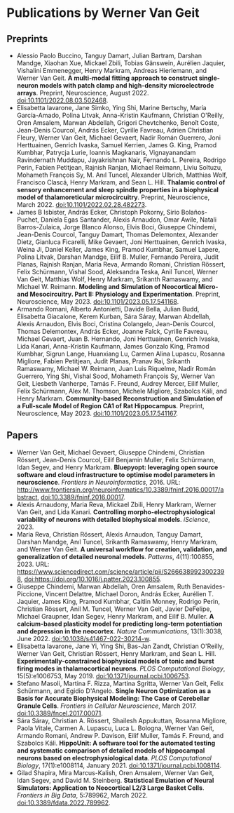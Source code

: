 
# Publications by Werner Van Geit

## Preprints

* Alessio Paolo Buccino, Tanguy Damart, Julian Bartram, Darshan Mandge, Xiaohan Xue, Mickael Zbili, Tobias Gänswein, Aurélien Jaquier, Vishalini Emmenegger, Henry Markram, Andreas Hierlemann, and Werner Van Geit\.
**A multi\-modal fitting approach to construct single\-neuron models with patch clamp and high\-density microelectrode arrays**\.
Preprint, Neuroscience, August 2022\.
[doi:10\.1101/2022\.08\.03\.502468](https://doi.org/10.1101/2022.08.03.502468)\.  
* Elisabetta Iavarone, Jane Simko, Ying Shi, Marine Bertschy, María García\-Amado, Polina Litvak, Anna\-Kristin Kaufmann, Christian O'Reilly, Oren Amsalem, Marwan Abdellah, Grigori Chevtchenko, Benoît Coste, Jean\-Denis Courcol, András Ecker, Cyrille Favreau, Adrien Christian Fleury, Werner Van Geit, Michael Gevaert, Nadir Román Guerrero, Joni Herttuainen, Genrich Ivaska, Samuel Kerrien, James G\. King, Pramod Kumbhar, Patrycja Lurie, Ioannis Magkanaris, Vignayanandam Ravindernath Muddapu, Jayakrishnan Nair, Fernando L\. Pereira, Rodrigo Perin, Fabien Petitjean, Rajnish Ranjan, Michael Reimann, Liviu Soltuzu, Mohameth François Sy, M\. Anıl Tuncel, Alexander Ulbrich, Matthias Wolf, Francisco Clascá, Henry Markram, and Sean L\. Hill\.
**Thalamic control of sensory enhancement and sleep spindle properties in a biophysical model of thalamoreticular microcircuitry**\.
Preprint, Neuroscience, March 2022\.
[doi:10\.1101/2022\.02\.28\.482273](https://doi.org/10.1101/2022.02.28.482273)\.  
* James B Isbister, András Ecker, Christoph Pokorny, Sirio Bolaños\-Puchet, Daniela Egas Santander, Alexis Arnaudon, Omar Awile, Natali Barros\-Zulaica, Jorge Blanco Alonso, Elvis Boci, Giuseppe Chindemi, Jean\-Denis Courcol, Tanguy Damart, Thomas Delemontex, Alexander Dietz, Gianluca Ficarelli, Mike Gevaert, Joni Herttuainen, Genrich Ivaska, Weina Ji, Daniel Keller, James King, Pramod Kumbhar, Samuel Lapere, Polina Litvak, Darshan Mandge, Eilif B\. Muller, Fernando Pereira, Judit Planas, Rajnish Ranjan, Maria Reva, Armando Romani, Christian Rössert, Felix Schürmann, Vishal Sood, Aleksandra Teska, Anil Tuncel, Werner Van Geit, Matthias Wolf, Henry Markram, Srikanth Ramaswamy, and Michael W\. Reimann\.
**Modeling and Simulation of Neocortical Micro\- and Mesocircuitry\. Part II: Physiology and Experimentation**\.
Preprint, Neuroscience, May 2023\.
[doi:10\.1101/2023\.05\.17\.541168](https://doi.org/10.1101/2023.05.17.541168)\.  
* Armando Romani, Alberto Antonietti, Davide Bella, Julian Budd, Elisabetta Giacalone, Kerem Kurban, Sára Sáray, Marwan Abdellah, Alexis Arnaudon, Elvis Boci, Cristina Colangelo, Jean\-Denis Courcol, Thomas Delemontex, András Ecker, Joanne Falck, Cyrille Favreau, Michael Gevaert, Juan B\. Hernando, Joni Herttuainen, Genrich Ivaska, Lida Kanari, Anna\-Kristin Kaufmann, James Gonzalo King, Pramod Kumbhar, Sigrun Lange, Huanxiang Lu, Carmen Alina Lupascu, Rosanna Migliore, Fabien Petitjean, Judit Planas, Pranav Rai, Srikanth Ramaswamy, Michael W\. Reimann, Juan Luis Riquelme, Nadir Román Guerrero, Ying Shi, Vishal Sood, Mohameth François Sy, Werner Van Geit, Liesbeth Vanherpe, Tamás F\. Freund, Audrey Mercer, Eilif Muller, Felix Schürmann, Alex M\. Thomson, Michele Migliore, Szabolcs Káli, and Henry Markram\.
**Community\-based Reconstruction and Simulation of a Full\-scale Model of Region CA1 of Rat Hippocampus**\.
Preprint, Neuroscience, May 2023\.
[doi:10\.1101/2023\.05\.17\.541167](https://doi.org/10.1101/2023.05.17.541167)\.  


## Papers

* Werner Van Geit, Michael Gevaert, Giuseppe Chindemi, Christian Rössert, Jean\-Denis Courcol, Eilif Benjamin Muller, Felix Schürmann, Idan Segev, and Henry Markram\.
**Bluepyopt: leveraging open source software and cloud infrastructure to optimise model parameters in neuroscience**\.
*Frontiers in Neuroinformatics*, 2016\.
URL: [http://www\.frontiersin\.org/neuroinformatics/10\.3389/fninf\.2016\.00017/abstract](http://www.frontiersin.org/neuroinformatics/10.3389/fninf.2016.00017/abstract), [doi:10\.3389/fninf\.2016\.00017](https://doi.org/10.3389/fninf.2016.00017)\.  
* Alexis Arnaudony, Maria Reva, Mickael Zbili, Henry Markram, Werner Van Geit, and Lida Kanari\.
**Controlling morpho\-electrophysiological variability of neurons with detailed biophysical models**\.
*iScience*, 2023\.  
* Maria Reva, Christian Rössert, Alexis Arnaudon, Tanguy Damart, Darshan Mandge, Anıl Tuncel, Srikanth Ramaswamy, Henry Markram, and Werner Van Geit\.
**A universal workflow for creation, validation, and generalization of detailed neuronal models**\.
*Patterns*, 4\(11\):100855, 2023\.
URL: [https://www\.sciencedirect\.com/science/article/pii/S2666389923002398](https://www.sciencedirect.com/science/article/pii/S2666389923002398), [doi:https://doi\.org/10\.1016/j\.patter\.2023\.100855](https://doi.org/https://doi.org/10.1016/j.patter.2023.100855)\.  
* Giuseppe Chindemi, Marwan Abdellah, Oren Amsalem, Ruth Benavides\-Piccione, Vincent Delattre, Michael Doron, András Ecker, Aurélien T\. Jaquier, James King, Pramod Kumbhar, Caitlin Monney, Rodrigo Perin, Christian Rössert, Anil M\. Tuncel, Werner Van Geit, Javier DeFelipe, Michael Graupner, Idan Segev, Henry Markram, and Eilif B\. Muller\.
**A calcium\-based plasticity model for predicting long\-term potentiation and depression in the neocortex**\.
*Nature Communications*, 13\(1\):3038, June 2022\.
[doi:10\.1038/s41467\-022\-30214\-w](https://doi.org/10.1038/s41467-022-30214-w)\.  
* Elisabetta Iavarone, Jane Yi, Ying Shi, Bas\-Jan Zandt, Christian O'Reilly, Werner Van Geit, Christian Rössert, Henry Markram, and Sean L\. Hill\.
**Experimentally\-constrained biophysical models of tonic and burst firing modes in thalamocortical neurons**\.
*PLOS Computational Biology*, 15\(5\):e1006753, May 2019\.
[doi:10\.1371/journal\.pcbi\.1006753](https://doi.org/10.1371/journal.pcbi.1006753)\.  
* Stefano Masoli, Martina F\. Rizza, Martina Sgritta, Werner Van Geit, Felix Schürmann, and Egidio D'Angelo\.
**Single Neuron Optimization as a Basis for Accurate Biophysical Modeling: The Case of Cerebellar Granule Cells**\.
*Frontiers in Cellular Neuroscience*, March 2017\.
[doi:10\.3389/fncel\.2017\.00071](https://doi.org/10.3389/fncel.2017.00071)\.  
* Sára Sáray, Christian A\. Rössert, Shailesh Appukuttan, Rosanna Migliore, Paola Vitale, Carmen A\. Lupascu, Luca L\. Bologna, Werner Van Geit, Armando Romani, Andrew P\. Davison, Eilif Muller, Tamás F\. Freund, and Szabolcs Káli\.
**HippoUnit: A software tool for the automated testing and systematic comparison of detailed models of hippocampal neurons based on electrophysiological data**\.
*PLOS Computational Biology*, 17\(1\):e1008114, January 2021\.
[doi:10\.1371/journal\.pcbi\.1008114](https://doi.org/10.1371/journal.pcbi.1008114)\.  
* Gilad Shapira, Mira Marcus\-Kalish, Oren Amsalem, Werner Van Geit, Idan Segev, and David M\. Steinberg\.
**Statistical Emulation of Neural Simulators: Application to Neocortical L2/3 Large Basket Cells**\.
*Frontiers in Big Data*, 5:789962, March 2022\.
[doi:10\.3389/fdata\.2022\.789962](https://doi.org/10.3389/fdata.2022.789962)\.  

    